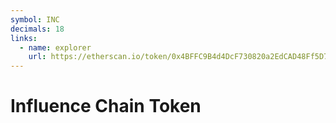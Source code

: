 ```yaml
---
symbol: INC
decimals: 18
links:
  - name: explorer
    url: https://etherscan.io/token/0x4BFFC9B4d4DcF730820a2EdCAD48Ff5D7E0Ae807
---
```


# Influence Chain Token
